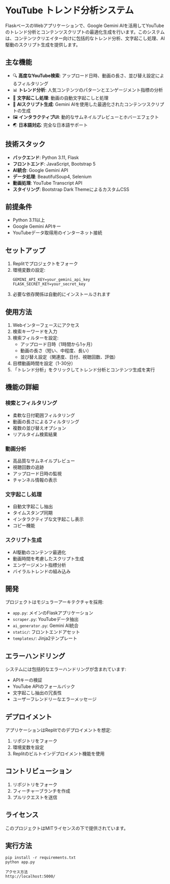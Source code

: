 # YouTube トレンド分析システム

FlaskベースのWebアプリケーションで、Google Gemini AIを活用してYouTubeのトレンド分析とコンテンツスクリプトの最適化生成を行います。このシステムは、コンテンツクリエイター向けに包括的なトレンド分析、文字起こし処理、AI駆動のスクリプト生成を提供します。

## 主な機能

- 🔍 **高度なYouTube検索**: アップロード日時、動画の長さ、並び替え設定によるフィルタリング
- 📊 **トレンド分析**: 人気コンテンツのパターンとエンゲージメント指標の分析
- 📝 **文字起こし処理**: 動画の自動文字起こしと処理
- 🤖 **AIスクリプト生成**: Gemini AIを使用した最適化されたコンテンツスクリプトの生成
- 🖼️ **インタラクティブUI**: 動的なサムネイルプレビューとホバーエフェクト
- 🌏 **日本語対応**: 完全な日本語サポート

## 技術スタック

- **バックエンド**: Python 3.11, Flask
- **フロントエンド**: JavaScript, Bootstrap 5
- **AI統合**: Google Gemini API
- **データ処理**: BeautifulSoup4, Selenium
- **動画処理**: YouTube Transcript API
- **スタイリング**: Bootstrap Dark ThemeによるカスタムCSS

## 前提条件

- Python 3.11以上
- Google Gemini APIキー
- YouTubeデータ取得用のインターネット接続

## セットアップ

1. Replitでプロジェクトをフォーク
2. 環境変数の設定:
   ```
   GEMINI_API_KEY=your_gemini_api_key
   FLASK_SECRET_KEY=your_secret_key
   ```
3. 必要な依存関係は自動的にインストールされます

## 使用方法

1. Webインターフェースにアクセス
2. 検索キーワードを入力
3. 検索フィルターを設定:
   - アップロード日時（1時間から1ヶ月）
   - 動画の長さ（短い、中程度、長い）
   - 並び替え設定（関連度、日付、視聴回数、評価）
4. 目標動画時間を設定（1-30分）
5. 「トレンド分析」をクリックしてトレンド分析とコンテンツ生成を実行

## 機能の詳細

### 検索とフィルタリング
- 柔軟な日付範囲フィルタリング
- 動画の長さによるフィルタリング
- 複数の並び替えオプション
- リアルタイム検索結果

### 動画分析
- 高品質なサムネイルプレビュー
- 視聴回数の追跡
- アップロード日時の監視
- チャンネル情報の表示

### 文字起こし処理
- 自動文字起こし抽出
- タイムスタンプ同期
- インタラクティブな文字起こし表示
- コピー機能

### スクリプト生成
- AI駆動のコンテンツ最適化
- 動画時間を考慮したスクリプト生成
- エンゲージメント指標分析
- バイラルトレンドの組み込み

## 開発

プロジェクトはモジュラーアーキテクチャを採用:
- `app.py`: メインのFlaskアプリケーション
- `scraper.py`: YouTubeデータ抽出
- `ai_generator.py`: Gemini AI統合
- `static/`: フロントエンドアセット
- `templates/`: Jinja2テンプレート

## エラーハンドリング

システムには包括的なエラーハンドリングが含まれています:
- APIキーの検証
- YouTube APIのフォールバック
- 文字起こし抽出の冗長性
- ユーザーフレンドリーなエラーメッセージ

## デプロイメント

アプリケーションはReplitでのデプロイメントを想定:
1. リポジトリをフォーク
2. 環境変数を設定
3. Replitのビルトインデプロイメント機能を使用

## コントリビューション

1. リポジトリをフォーク
2. フィーチャーブランチを作成
3. プルリクエストを送信

## ライセンス

このプロジェクトはMITライセンスの下で提供されています。


## 実行方法
```
pip install -r requirements.txt
python app.py     

アクセス方法
http://localhost:5000/
```
